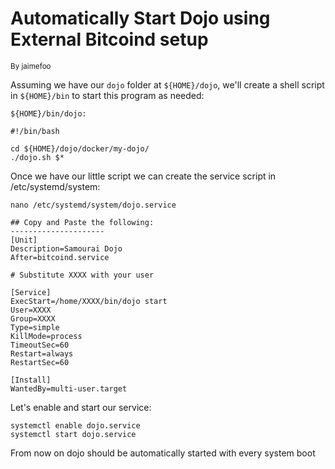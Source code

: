 # Automatically Start Dojo using External Bitcoind setup
<sub> By jaimefoo

Assuming we have our `dojo` folder at `${HOME}/dojo`, we'll create a shell script in `${HOME}/bin` to start this program as needed:

```
${HOME}/bin/dojo:

#!/bin/bash

cd ${HOME}/dojo/docker/my-dojo/
./dojo.sh $*
```

Once we have our little script we can create the service script in /etc/systemd/system:

```
nano /etc/systemd/system/dojo.service

## Copy and Paste the following:
---------------------
[Unit]
Description=Samourai Dojo
After=bitcoind.service

# Substitute XXXX with your user

[Service]
ExecStart=/home/XXXX/bin/dojo start
User=XXXX
Group=XXXX
Type=simple
KillMode=process
TimeoutSec=60
Restart=always
RestartSec=60

[Install]
WantedBy=multi-user.target
```

Let's enable and start our service:

```
systemctl enable dojo.service
systemctl start dojo.service
```

From now on dojo should be automatically started with every system boot
